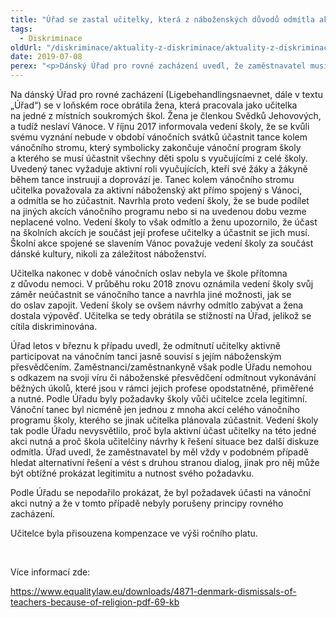 ```yaml
---
title: "Úřad se zastal učitelky, která z náboženských důvodů odmítla aktivně participovat na povinné vánoční akci školy a dostala proto výpověď"
tags:
  - Diskriminace
oldUrl: "/diskriminace/aktuality-z-diskriminace/aktuality-z-diskriminace-2019/urad-se-zastal-ucitelky-ktera-z-nabozenskych-duvodu-odmitla-aktivne-participovat-na-povi/"
date: 2019-07-08
perex: "<p>Dánský Úřad pro rovné zacházení uvedl, že zaměstnavatel musí v podobných případech prokázat, že je požadavek po zaměstnancích/zaměstnankyních opodstatněný a nutný.</p>"
---
```


<!-- imported from the old website -->

<p>Na dánský Úřad pro rovné zacházení (Ligebehandlingsnaevnet, dále v textu „Úřad“) se v loňském roce obrátila žena, která pracovala jako učitelka na jedné z místních soukromých škol. Žena je členkou Svědků Jehovových, a tudíž neslaví Vánoce. V říjnu 2017 informovala vedení školy, že se kvůli svému vyznání nebude v období vánočních svátků účastnit tance kolem vánočního stromu, který symbolicky zakončuje vánoční program školy a kterého se musí účastnit všechny děti spolu s vyučujícími z celé školy. Uvedený tanec vyžaduje aktivní roli vyučujících, kteří své žáky a žákyně během tance instruují a doprovází je. Tanec kolem vánočního stromu učitelka považovala za aktivní náboženský akt přímo spojený s Vánoci, a odmítla se ho zúčastnit. Navrhla proto vedení školy, že se bude podílet na jiných akcích vánočního programu nebo si na uvedenou dobu vezme neplacené volno. Vedení školy to však odmítlo a ženu upozornilo, že účast na školních akcích je součást její profese učitelky a účastnit se jich musí. Školní akce spojené se slavením Vánoc považuje vedení školy za součást dánské kultury, nikoli za záležitost náboženství. </p> <p>Učitelka nakonec v době vánočních oslav nebyla ve škole přítomna z důvodu nemoci. V průběhu roku 2018 znovu oznámila vedení školy svůj záměr neúčastnit se vánočního tance a navrhla jiné možnosti, jak se do oslav zapojit. Vedení školy se ovšem návrhy odmítlo zabývat a žena dostala výpověď. Učitelka se tedy obrátila se stížností na Úřad, jelikož se cítila diskriminována. </p> <p>Úřad letos v březnu k případu uvedl, že odmítnutí učitelky aktivně participovat na vánočním tanci jasně souvisí s jejím náboženským přesvědčením. Zaměstnanci/zaměstnankyně však podle Úřadu nemohou s odkazem na svoji víru či náboženské přesvědčení odmítnout vykonávání běžných úkolů, které jsou v rámci jejich profese opodstatněné, přiměřené a nutné. Podle Úřadu byly požadavky školy vůči učitelce zcela legitimní. Vánoční tanec byl nicméně jen jednou z mnoha akcí celého vánočního programu školy, kterého se jinak učitelka plánovala zúčastnit. Vedení školy tak podle Úřadu nevysvětlilo, proč byla aktivní účast učitelky na této jedné akci nutná a proč škola učitelčiny návrhy k řešení situace bez další diskuze odmítla. Úřad uvedl, že zaměstnavatel by měl vždy v podobném případě hledat alternativní řešení a vést s druhou stranou dialog, jinak pro něj může být obtížné prokázat legitimitu a nutnost svého požadavku. </p> <p>Podle Úřadu se nepodařilo prokázat, že byl požadavek účasti na vánoční akci nutný a že v tomto případě nebyly porušeny principy rovného zacházení. </p> <p>Učitelce byla přisouzena kompenzace ve výši ročního platu.</p> <p> </p> <p>Více informací zde:</p> <a href="https://www.equalitylaw.eu/downloads/4871-denmark-dismissals-of-teachers-because-of-religion-pdf-69-kb" target="_blank">https://www.equalitylaw.eu/downloads/4871-denmark-dismissals-of-teachers-because-of-religion-pdf-69-kb</a>
